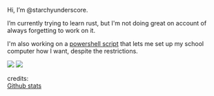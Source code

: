 Hi, I’m @starchyunderscore.

I’m currently trying to learn rust, but I'm not doing great on account of always forgetting to work on it.

I'm also working on a <a href="https://github.com/starchyunderscore/w11-nonadmin-utils">powershell script</a> that lets me set up my school computer how I want, despite the restrictions.

<img src="https://github-readme-stats.vercel.app/api/?username=starchyunderscore&layout=compact&bg_color=000&text_color=fff&title_color=fff&border_color=fff&show_icons=true">

<img src="https://github-readme-stats.vercel.app/api/top-langs/?username=starchyunderscore&layout=compact&bg_color=000&text_color=fff&title_color=fff&border_color=fff&langs_count=20">

credits:  
<a href="https://github.com/anuraghazra/github-readme-stats">Github stats</a>
